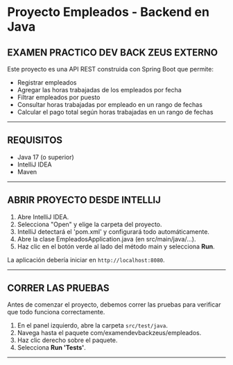 # Proyecto Empleados - Backend en Java

## EXAMEN PRACTICO DEV BACK ZEUS EXTERNO

Este proyecto es una API REST construida con Spring Boot que permite:

- Registrar empleados
- Agregar las horas trabajadas de los empleados por fecha
- Filtrar empleados por puesto
- Consultar horas trabajadas por empleado en un rango de fechas
- Calcular el pago total según horas trabajadas en un rango de fechas

---

## REQUISITOS

- Java 17 (o superior)
- IntelliJ IDEA
- Maven

---

## ABRIR PROYECTO DESDE INTELLIJ

1. Abre IntelliJ IDEA.
2. Selecciona "Open" y elige la carpeta del proyecto.
3. IntelliJ detectará el 'pom.xml' y configurará todo automáticamente.
4. Abre la clase EmpleadosApplication.java (en src/main/java/...).
5. Haz clic en el botón verde al lado del método main y selecciona **Run**.

La aplicación debería iniciar en `http://localhost:8080`.

---

## CORRER LAS PRUEBAS

Antes de comenzar el proyecto, debemos correr las pruebas para verificar que todo funciona correctamente.

1. En el panel izquierdo, abre la carpeta `src/test/java`.
2. Navega hasta el paquete com/examendevbackzeus/empleados.
3. Haz clic derecho sobre el paquete.
4. Selecciona **Run 'Tests'**.


---
